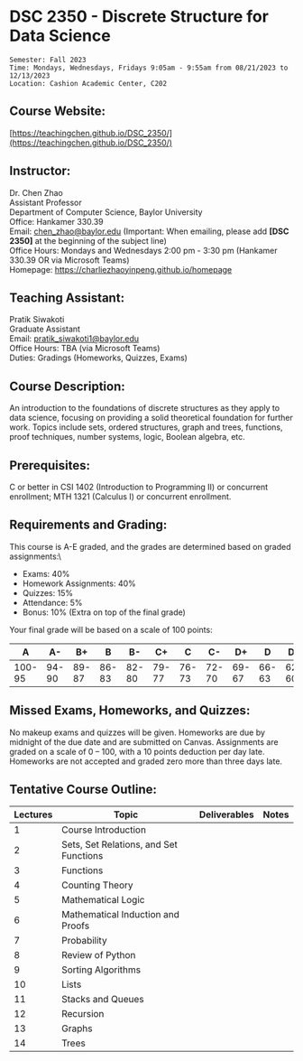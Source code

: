 # DSC 2350 - Discrete Structure for Data Science

```
Semester: Fall 2023 
Time: Mondays, Wednesdays, Fridays 9:05am - 9:55am from 08/21/2023 to 12/13/2023
Location: Cashion Academic Center, C202
```

## Course Website:
[https://teachingchen.github.io/DSC_2350/](https://teachingchen.github.io/DSC_2350/)

## Instructor:
Dr. Chen Zhao\
Assistant Professor\
Department of Computer Science, Baylor University\
Office: Hankamer 330.39\
Email: chen_zhao@baylor.edu (Important: When emailing, please add **[DSC 2350]** at the beginning of the subject line)\
Office Hours: Mondays and Wednesdays 2:00 pm - 3:30 pm (Hankamer 330.39 OR via Microsoft Teams)\
Homepage: https://charliezhaoyinpeng.github.io/homepage

## Teaching Assistant:
Pratik Siwakoti\
Graduate Assistant\
Email: pratik_siwakoti1@baylor.edu\
Office Hours: TBA (via Microsoft Teams)\
Duties: Gradings (Homeworks, Quizzes, Exams)

## Course Description:
An introduction to the foundations of discrete structures as they apply to data science, focusing on providing a solid theoretical foundation for further work. Topics include sets, ordered structures, graph and trees, functions, proof techniques, number systems, logic, Boolean algebra, etc.

## Prerequisites:
C or better in CSI 1402 (Introduction to Programming II) or concurrent enrollment; MTH 1321 (Calculus I) or concurrent enrollment.

## Requirements and Grading: 
This course is A-E graded, and the grades are determined based on graded assignments:\
* Exams: 40% 
* Homework Assignments: 40%
* Quizzes: 15% 
* Attendance: 5% 
* Bonus: 10% (Extra on top of the final grade)

Your final grade will be based on a scale of 100 points:

| A      | A-    | B+    | B     | B-    | C+    | C     | C-    | D+    | D     | D-    | E    |
|--------|-------|-------|-------|-------|-------|-------|-------|-------|-------|-------|------|
| 100-95 | 94-90 | 89-87 | 86-83 | 82-80 | 79-77 | 76-73 | 72-70 | 69-67 | 66-63 | 62-60 | 59-0 |

## Missed Exams, Homeworks, and Quizzes:
No makeup exams and quizzes will be given. Homeworks are due by midnight of the due date and are submitted on Canvas. Assignments are graded on a scale of 0 – 100, with a 10 points deduction per day late. Homeworks are not accepted and graded zero more than three days late.


## Tentative Course Outline:

| Lectures  | Topic                                                                                   	    | Deliverables               	| Notes 	|
|---------	|------------------------------------------------------------------------------------------	    |---------------------------	|-------	|
| 1       	| Course Introduction                                                                     	    |                             |       	|
| 2       	| Sets, Set Relations, and Set Functions  	                                                    |                	            |       	|
| 3       	| Functions                                                                    	                |                     	|       	|
| 4       	| Counting Theory                                                                           	  |                       	  |       	|
| 5       	| Mathematical Logic  	                                                                        |                          	  |       	|
| 6       	| Mathematical Induction and Proofs                                             	              |                  	    |       	|
| 7       	| Probability                                            	                                      |                 	    |       	|
| 8       	| Review of Python                                                             	                |                      	|       	|
| 9       	| Sorting Algorithms                                                           	                |                     	|       	|
| 10       	| Lists                                                                        	                |                      	|       	|
| 11       	| Stacks and Queues                                                            	                |                      	|       	|
| 12       	| Recursion                                                                                	    |                    	        |       	|
| 13       	| Graphs                                                  	                                    |                    	        |       	|
| 14       	| Trees                                                 	                                      |               	        |       	|
      











































